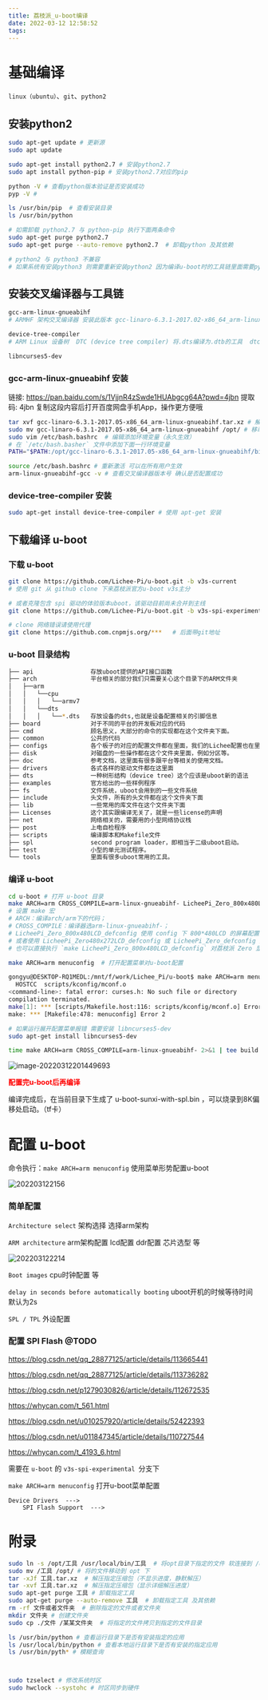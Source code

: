 ```yaml
---
title: 荔枝派_u-boot编译
date: 2022-03-12 12:58:52
tags:
---
```


# 基础编译

`linux（ubuntu）`、`git`、`python2`

## 安装python2

````bash
sudo apt-get update # 更新源
sudo apt update

sudo apt-get install python2.7 # 安装python2.7
sudo apt install python-pip # 安装python2.7对应的pip

python -V # 查看python版本验证是否安装成功
pyp -V #

ls /usr/bin/pip  # 查看安装目录
ls /usr/bin/python

# 如需卸载 python2.7 与 python-pip 执行下面两条命令
sudo apt-get purge python2.7
sudo apt-get purge --auto-remove python2.7  # 卸载python 及其依赖

# python2 与 python3 不兼容
# 如果系统有安装python3 则需要重新安装python2 因为编译u-boot时的工具链里面需要python2的环境 否则报错

````



## 安装交叉编译器与工具链

```bash
gcc-arm-linux-gnueabihf
# ARMHF 架构交叉编译器 安装此版本 gcc-linaro-6.3.1-2017.02-x86_64_arm-linux-gnueabihf (需手动下载)

device-tree-compiler
# ARM Linux 设备树  DTC (device tree compiler) 将.dts编译为.dtb的工具  dtc编译器

libncurses5-dev
```

### gcc-arm-linux-gnueabihf  安装

链接: https://pan.baidu.com/s/1VjjnR4zSwde1HUAbgcg64A?pwd=4jbn 提取码: 4jbn 复制这段内容后打开百度网盘手机App，操作更方便哦

```bash
tar xvf gcc-linaro-6.3.1-2017.05-x86_64_arm-linux-gnueabihf.tar.xz # 解压
sudo mv gcc-linaro-6.3.1-2017.05-x86_64_arm-linux-gnueabihf /opt/ # 移动解压后的文件到linux /opt/目录下
sudo vim /etc/bash.bashrc  # 编辑添加环境变量（永久生效）
# 在 `/etc/bash.basher` 文件中添加下面一行环境变量
PATH="$PATH:/opt/gcc-linaro-6.3.1-2017.05-x86_64_arm-linux-gnueabihf/bin"

source /etc/bash.bashrc # 重新激活 可以在所有用户生效
arm-linux-gnueabihf-gcc -v # 查看交叉编译器版本号 确认是否配置成功
```

### device-tree-compiler  安装

```bash
sudo apt-get install device-tree-compiler # 使用 apt-get 安装
```



## 下载编译 u-boot

### 下载 u-boot

```bash
git clone https://github.com/Lichee-Pi/u-boot.git -b v3s-current
# 使用 git 从 github clone 下来荔枝派官方u-boot v3s主分

# 或者克隆包含 spi 驱动的体验版本uboot，该驱动目前尚未合并到主线
git clone https://github.com/Lichee-Pi/u-boot.git -b v3s-spi-experimental

# clone 网络错误请使用代理
git clone https://github.com.cnpmjs.org/***   # 后面带git地址
```

### u-boot 目录结构

```bash
├── api                存放uboot提供的API接口函数
├── arch               平台相关的部分我们只需要关心这个目录下的ARM文件夹
│   ├──arm
│   │   └──cpu
│   │   │   └──armv7
│   │   └──dts
│   │   │   └──*.dts   存放设备的dts,也就是设备配置相关的引脚信息
├── board              对于不同的平台的开发板对应的代码
├── cmd                顾名思义，大部分的命令的实现都在这个文件夹下面。
├── common             公共的代码
├── configs            各个板子的对应的配置文件都在里面，我们的Lichee配置也在里面
├── disk               对磁盘的一些操作都在这个文件夹里面，例如分区等。
├── doc                参考文档，这里面有很多跟平台等相关的使用文档。
├── drivers            各式各样的驱动文件都在这里面
├── dts                一种树形结构（device tree）这个应该是uboot新的语法
├── examples           官方给出的一些样例程序
├── fs                 文件系统，uboot会用到的一些文件系统
├── include            头文件，所有的头文件都在这个文件夹下面
├── lib                一些常用的库文件在这个文件夹下面
├── Licenses           这个其实跟编译无关了，就是一些license的声明
├── net                网络相关的，需要用的小型网络协议栈
├── post               上电自检程序
├── scripts            编译脚本和Makefile文件
├── spl                second program loader，即相当于二级uboot启动。
├── test               小型的单元测试程序。
└── tools              里面有很多uboot常用的工具。

```



### 编译 u-boot

```bash
cd u-boot # 打开 u-boot 目录
make ARCH=arm CROSS_COMPILE=arm-linux-gnueabihf- LicheePi_Zero_800x480LCD_defconfig # 配置uboot
# 设置 make 宏
# ARCH：编译arch/arm下的代码；
# CROSS_COMPILE：编译器选arm-linux-gnueabihf-；
# LicheePi_Zero_800x480LCD_defconfig 使用 config 下 800*480LCD 的屏幕配置
# 或者使用 LicheePi_Zero480x272LCD_defconfig 或 LicheePi_Zero_defconfig 屏幕配置
# 也可以直接执行 `make LicheePi_Zero_800x480LCD_defconfig` 对荔枝派 Zero 显示设备进行配置

make ARCH=arm menuconfig  # 打开配置菜单对u-boot配置

gongyu@DESKTOP-RQ1MEDL:/mnt/f/work/Lichee_Pi/u-boot$ make ARCH=arm menuconfig
  HOSTCC  scripts/kconfig/mconf.o
<command-line>: fatal error: curses.h: No such file or directory
compilation terminated.
make[1]: *** [scripts/Makefile.host:116: scripts/kconfig/mconf.o] Error 1
make: *** [Makefile:478: menuconfig] Error 2

# 如果运行展开配置菜单报错 需要安装 libncurses5-dev
sudo apt-get install libncurses5-dev

time make ARCH=arm CROSS_COMPILE=arm-linux-gnueabihf- 2>&1 | tee build.log # 编译u-boot 并输入日志
```

![image-20220312201449693](/Dom/imgs/2022_03_12/image-20220312201449693.png)

<strong style="color: red;"> 配置完u-boot后再编译 </strong>

编译完成后，在当前目录下生成了 u-boot-sunxi-with-spl.bin ，可以烧录到8K偏移处启动。（tf卡）

# 配置 u-boot

命令执行：`make ARCH=arm menuconfig` 使用菜单形势配置u-boot

![202203122156](/Dom/imgs/2022_03_12/202203122156.png)

### 简单配置

`Architecture select` 架构选择  选择arm架构

`ARM architecture` arm架构配置  lcd配置  ddr配置  芯片选型 等

![202203122214](/Dom/imgs/2022_03_12/202203122214.png)

`Boot images` cpu时钟配置 等

`delay in seconds before automatically booting` uboot开机的时候等待时间 默认为2s

`SPL / TPL` 外设配置

### 配置 SPI Flash @TODO

https://blog.csdn.net/qq_28877125/article/details/113665441

https://blog.csdn.net/qq_28877125/article/details/113736282

https://blog.csdn.net/p1279030826/article/details/112672535

https://whycan.com/t_561.html

https://blog.csdn.net/u010257920/article/details/52422393

https://blog.csdn.net/u011847345/article/details/110727544

https://whycan.com/t_4193_6.html

需要在 `u-boot` 的 `v3s-spi-experimental `分支下

`make ARCH=arm menuconfig` 打开u-boot菜单配置

```
Device Drivers  ---> 
	SPI Flash Support  ---> 
```



#  附录

```bash
sudo ln -s /opt/工具 /usr/local/bin/工具  # 将opt目录下指定的文件 软连接到 /usr/local/bin/文件 中（创建快捷方式）
sudo mv /工具 /opt/ # 将的文件移动到 opt 下
tar -xJf 工具.tar.xz  # 解压指定压缩包（不显示进度，静默解压）
tar -xvf 工具.tar.xz  # 解压指定压缩包（显示详细解压进度）
sudo apt-get purge 工具 # 卸载指定工具
sudo apt-get purge --auto-remove 工具  # 卸载指定工具 及其依赖
rm -rf 文件或者文件夹  # 删除指定的文件或者文件夹
mkdir 文件夹 # 创建文件夹
sudo cp ./文件 /某某文件夹  # 将指定的文件拷贝到指定的文件目录

ls /usr/bin/python # 查看运行目录下是否有安装指定的应用
ls /usr/local/bin/python # 查看本地运行目录下是否有安装的指定应用
ls /usr/bin/pyth* # 模糊查询



sudo tzselect # 修改系统时区
sudo hwclock --systohc # 时区同步到硬件
```

